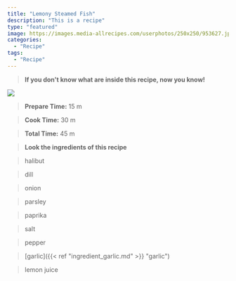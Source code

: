 ```yaml
---
title: "Lemony Steamed Fish"
description: "This is a recipe"
type: "featured"
image: https://images.media-allrecipes.com/userphotos/250x250/953627.jpg
categories: 
  - "Recipe"
tags: 
  - "Recipe"
---
```



>**If you don't know what are inside this recipe, now you know!**

![](../images/Recipes-Banner.jpg)
> **Prepare Time:** 15 m


> **Cook Time:** 30 m


> **Total Time:** 45 m

> **Look the ingredients of this recipe**

> halibut

> dill

> onion

> parsley

> paprika

> salt

> pepper

> [garlic]({{< ref "ingredient_garlic.md" >}} "garlic")

> lemon juice

